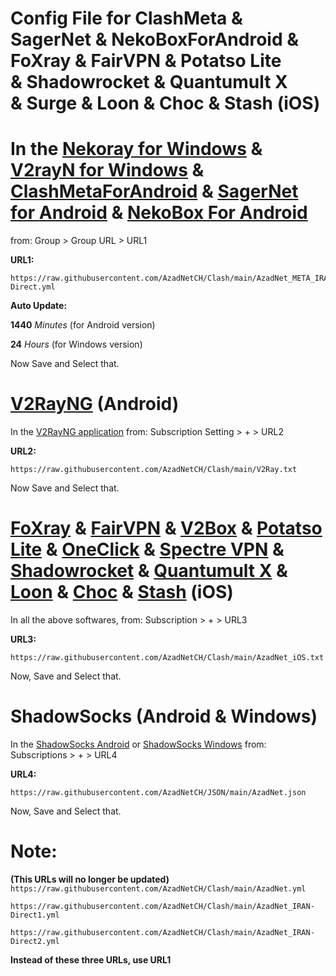 # Config File for ClashMeta & SagerNet & NekoBoxForAndroid & FoXray & FairVPN & Potatso Lite & Shadowrocket & Quantumult X & Surge & Loon & Choc & Stash (iOS)


# In the [Nekoray for Windows](https://github.com/MatsuriDayo/nekoray/releases/latest) & [V2rayN for Windows](https://github.com/2dust/v2rayN/releases/latest) & [ClashMetaForAndroid](https://github.com/MetaCubeX/ClashMetaForAndroid/releases) & [SagerNet for Android](https://github.com/SagerNet/SagerNet/releases/latest) & [NekoBox For Android](https://github.com/MatsuriDayo/NekoBoxForAndroid/releases/latest) 
from:
Group > Group URL > URL1

**URL1:** 
```
https://raw.githubusercontent.com/AzadNetCH/Clash/main/AzadNet_META_IRAN-Direct.yml
```

**Auto Update:**

 **1440** *Minutes* (for Android version)

 **24** *Hours* (for Windows version)

Now Save and Select that.


# [V2RayNG](https://github.com/2dust/v2rayNG/releases) (Android)
In the [V2RayNG application](https://play.google.com/store/apps/details?id=com.v2ray.ang) from:
Subscription Setting > + > URL2

**URL2:**
```
https://raw.githubusercontent.com/AzadNetCH/Clash/main/V2Ray.txt
```

Now Save and Select that.


# [FoXray](https://apps.apple.com/us/app/foxray/id6448898396) & [FairVPN](https://apps.apple.com/us/app/fair-vpn/id1533873488) & [V2Box](https://apps.apple.com/us/app/v2box-v2ray-client/id6446814690) & [Potatso Lite](https://apps.apple.com/us/app/potatso-lite/id1239860606) & [OneClick](https://apps.apple.com/us/app/oneclick-safe-easy-fast/id1545555197) & [Spectre VPN](https://apps.apple.com/us/app/spectre-vpn/id1508712998) & [Shadowrocket](https://apps.apple.com/fr/app/shadowrocket/id932747118) & [Quantumult X](https://apps.apple.com/us/app/quantumult-x/id1443988620?ls=1) & [Loon](https://apps.apple.com/us/app/loon/id1373567447) & [Choc](https://apps.apple.com/us/app/choc/id1582542227) & [Stash](https://apps.apple.com/us/app/stash-proxy-utility/id1596063349) (iOS)

In all the above softwares, from:
Subscription > + > URL3

**URL3:**
```
https://raw.githubusercontent.com/AzadNetCH/Clash/main/AzadNet_iOS.txt
```

Now, Save and Select that.


# ShadowSocks (Android & Windows)

In the [ShadowSocks Android](https://play.google.com/store/apps/details?id=com.github.shadowsocks) or [ShadowSocks Windows](https://github.com/shadowsocks/shadowsocks-windows/releases/latest) from:
Subscriptions > + > URL4

**URL4:**
```
https://raw.githubusercontent.com/AzadNetCH/JSON/main/AzadNet.json
```
Now, Save and Select that.




# Note: 
**(This URLs will no longer be updated)**
```https://raw.githubusercontent.com/AzadNetCH/Clash/main/AzadNet.yml```

```https://raw.githubusercontent.com/AzadNetCH/Clash/main/AzadNet_IRAN-Direct1.yml```

```https://raw.githubusercontent.com/AzadNetCH/Clash/main/AzadNet_IRAN-Direct2.yml```

**Instead of these three URLs, use URL1**
